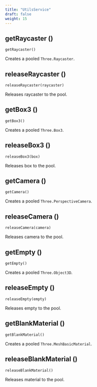 ```yaml
---
title: "UtilsService"
draft: false
weight: 15
---
```


## getRaycaster ()

`getRaycaster()`

Creates a pooled `Three.Raycaster`.

## releaseRaycaster ()

`releaseRaycaster(raycaster)`

Releases raycaster to the pool.

## getBox3 ()

`getBox3()`

Creates a pooled `Three.Box3`.

## releaseBox3 ()

`releaseBox3(box)`

Releases box to the pool.

## getCamera ()

`getCamera()`

Creates a pooled `Three.PerspectiveCamera`.

## releaseCamera ()

`releaseCamera(camera)`

Releases camera to the pool.

## getEmpty ()

`getEmpty()`

Creates a pooled `Three.Object3D`.

## releaseEmpty ()

`releaseEmpty(empty)`

Releases empty to the pool.

## getBlankMaterial ()

`getBlankMaterial()`

Creates a pooled `Three.MeshBasicMaterial`.

## releaseBlankMaterial ()

`releaseBlankMaterial()`

Releases material to the pool.

